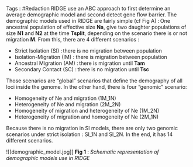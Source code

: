 Tags : #Redaction
RIDGE use an ABC approach to first determine an average demographic model and second detect gene flow barrier. The demographic models used in RIDGE are fairly simple (cf Fig A) : One ancestral population of effective size **Na**, give two daughter populations of size **N1** and **N2** at the time **Tsplit**, depending on the scenario there is or not migration **M**. From this, there are 4 different scenarios :
-   Strict Isolation (SI) : there is no migration between population
-   Isolation-Migration (IM) : there is migration between population
-   Ancestral Migration (AM) : there is migration until **Tam**
-   Secondary Contact (SC) : there is no migration until **Tsc**

Those scenarios are “global” scenarios that define the demography of all loci inside the genome. In the other hand, there is four “genomic” scenario:
-   Homogeneity of Ne and migration (1M_1N)
-   Heterogeneity of Ne and migration (2M_2N)
-   Homogeneity of migration and heterogeneity of Ne (1M_2N)
-   Heterogeneity of migration and homogeneity of Ne (2M_1N)

Because there is no migration in SI models, there are only two genomic scenarios under strict isolation : SI_1N and SI_2N. In the end, it has 14 different scenarios.

![[demographic_model.jpg]]
**Fig 1** : *Schematic representation of demographic models use in RIDGE*
